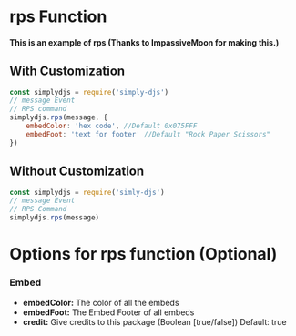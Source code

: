 # rps Function
#### This is an example of rps (Thanks to ImpassiveMoon for making this.)

## With Customization
```js
const simplydjs = require('simply-djs')
// message Event
// RPS command
simplydjs.rps(message, {
    embedColor: 'hex code', //Default 0x075FFF
    embedFoot: 'text for footer' //Default "Rock Paper Scissors"
})
```

## Without Customization
```js
const simplydjs = require('simly-djs')
// message Event
// RPS Command
simplydjs.rps(message)
```

# Options for rps function (Optional)
### Embed
- **embedColor:** The color of all the embeds
- **embedFoot:** The Embed Footer of all embeds
- **credit:** Give credits to this package (Boolean [true/false]) Default: true
